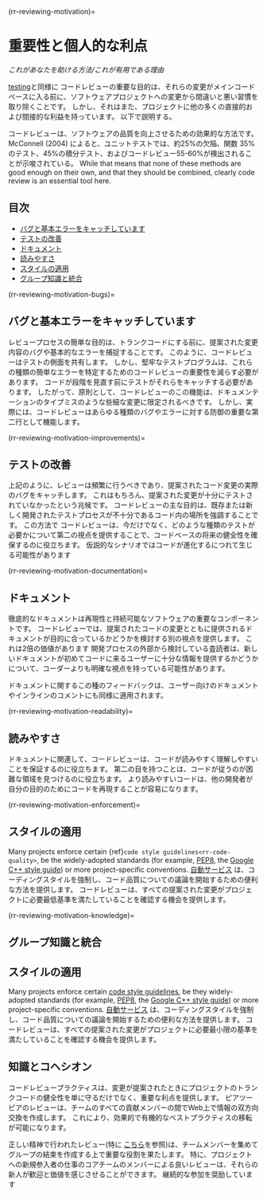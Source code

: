 (rr-reviewing-motivation)=
# 重要性と個人的な利点

*これがあなたを助ける方法/これが有用である理由*

[testing](#Testing)と同様に コードレビューの重要な目的は、それらの変更がメインコードベースに入る前に、ソフトウェアプロジェクトへの変更から間違いと悪い習慣を取り除くことです。 しかし、それはまた、プロジェクトに他の多くの直接的および間接的な利益を持っています。 以下で説明する。

コードレビューは、ソフトウェアの品質を向上させるための効果的な方法です。 McConnell (2004) によると、ユニットテストでは、約25%の欠陥、関数 35%のテスト、45%の積分テスト、およびコードレビュー55-60%が検出されることが示唆されている。 While that means that none of these methods are good enough on their own, and that they should be combined, clearly code review is an essential tool here.

## 目次

- [バグと基本エラーをキャッチしています](#catching-bugs-and-elementary-errors)
- [テストの改善](#improvements-to-testing)
- [ドキュメント](#documentation)
- [読みやすさ](#readability)
- [スタイルの適用](#style-enforcement)
- [グループ知識と統合](#group-knowledge-and-cohesion)

(rr-reviewing-motivation-bugs)=
## バグと基本エラーをキャッチしています

レビュープロセスの簡単な目的は、トランクコードにする前に、提案された変更内容のバグや基本的なエラーを捕捉することです。 このように、コードレビューはテストの側面を共有します。 しかし、堅牢なテストプログラムは、これらの種類の簡単なエラーを特定するためのコードレビューの重要性を減らす必要があります。 コードが段階を見直す前にテストがそれらをキャッチする必要があります。 したがって、原則として、コードレビューのこの機能は、ドキュメンテーションのタイプミスのような些細な変更に限定されるべきです。 しかし、実際には、コードレビューはあらゆる種類のバグやエラーに対する防御の重要な第二行として機能します。

(rr-reviewing-motivation-improvements)=
## テストの改善

上記のように、レビューは頻繁に行うべきであり、提案されたコード変更の実際のバグをキャッチします。 これはもちろん、提案された変更が十分にテストされていなかったという兆候です。 コードレビューの主な目的は、既存または新しく開発されたテストプロセスが不十分であるコード内の場所を強調することです。 この方法で コードレビューは、今だけでなく、どのような種類のテストが必要かについて第二の視点を提供することで、コードベースの将来の健全性を確保するのに役立ちます。 仮説的なシナリオではコードが進化するにつれて生じる可能性があります

(rr-reviewing-motivation-documentation)=
## ドキュメント

<!--SiccarPoint notes a whole section on documentation is justified in the book!-->
徹底的なドキュメント<!--reference はセクションが存在するとここに行きます-->は再現性と持続可能なソフトウェアの重要なコンポーネントです。 コードレビューでは、提案されたコードの変更とともに提供されるドキュメントが目的に合っているかどうかを検討する別の視点を提供します。 これは2倍の価値があります 開発プロセスの外部から検討している査読者は、新しいドキュメントが初めてコードに来るユーザーに十分な情報を提供するかどうかについて、コーダーよりも明確な視点を持っている可能性があります。

ドキュメントに関するこの種のフィードバックは、ユーザー向けのドキュメントやインラインのコメントにも同様に適用されます。

(rr-reviewing-motivation-readability)=
## 読みやすさ

ドキュメントに関連して、コードレビューは、コードが読みやすく理解しやすいことを保証するのに役立ちます。 第二の目を持つことは、コードが従うのが困難な領域を見つけるのに役立ちます。 より読みやすいコードは、他の開発者が自分の目的のためにコードを再現することが容易になります。

(rr-reviewing-motivation-enforcement)=
## スタイルの適用

Many projects enforce certain {ref}`code style guidelines<rr-code-quality>`, be the widely-adopted standards (for example, [PEP8](https://www.python.org/dev/peps/pep-0008/), the [Google C++ style guide](https://google.github.io/styleguide/cppguide.html)) or more project-specific conventions. [自動サービス](../../code_quality/code_quality#online-services-providing-software-quality-checks) は、コーディングスタイルを強制し、コード品質についての議論を開始するための便利な方法を提供します。 コードレビューは、すべての提案された変更がプロジェクトに必要最低基準を満たしていることを確認する機会を提供します。

(rr-reviewing-motivation-knowledge)=
## グループ知識と統合

## スタイルの適用

Many projects enforce certain [code style guidelines](../../code_quality/code_quality#coding-style), be they widely-adopted standards (for example, [PEP8](https://www.python.org/dev/peps/pep-0008/), the [Google C++ style guide](https://google.github.io/styleguide/cppguide.html)) or more project-specific conventions. [自動サービス](../../code_quality/code_quality#online-services-providing-software-quality-checks) は、コーディングスタイルを強制し、コード品質についての議論を開始するための便利な方法を提供します。 コードレビューは、すべての提案された変更がプロジェクトに必要最小限の基準を満たしていることを確認する機会を提供します。


## 知識とコヘシオン

コードレビュープラクティスは、変更が提案されたときにプロジェクトのトランクコードの健全性を単に守るだけでなく、重要な利点を提供します。 ピアツーピアのレビューは、チームのすべての貢献メンバーの間でWeb上で情報の双方向交換を作成します。 これにより、効果的で有機的なベストプラクティスの移転が可能になります。

正しい精神で行われたレビュー(特に [こちら](#Be_nice)を参照)は、チームメンバーを集めてグループの結束を作成する上で重要な役割を果たします。 特に、プロジェクトへの新規参入者の仕事のコアチームのメンバーによる良いレビューは、それらの新人が歓迎と価値を感じさせることができます。 継続的な参加を奨励しています
